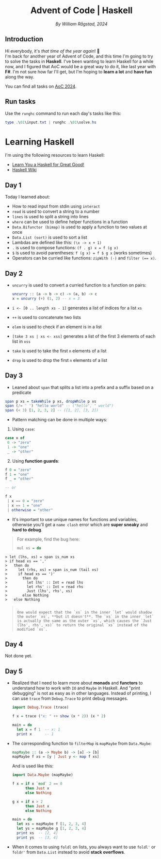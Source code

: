 <div align=center>
    <h1>Advent of Code | Haskell</h1>
    <em>By William Rågstad, 2024</em>
</div>

## Introduction

Hi everybody, it's *that time of the year again*! 🎄\
I'm back for another year of Advent of Code, and this time I'm going to try to solve the tasks in **Haskell**.
I've been wanting to learn Haskell for a while now, and I figured that AoC would be a great way to do it, like last year with **F#**.
I'm not sure how far I'll get, but I'm hoping to **learn a lot** and **have fun** along the way.

You can find all tasks on [AoC 2024](https://adventofcode.com/2024).

## Run tasks

Use the `runghc` command to run each day's tasks like this:

```powershell
type .\01\input.txt | runghc .\01\solve.hs
```

# Learning Haskell

I'm using the following resources to learn Haskell:

- [Learn You a Haskell for Great Good!](http://learnyouahaskell.com/)
- [Haskell Wiki](https://wiki.haskell.org/Haskell)
<!-- - [Haskell Programming from First Principles](http://haskellbook.com/) -->

## Day 1

Today I learned about:

- How to read input from stdin using `interact`
- `read` is used to convert a string to a number
- `lines` is used to split a string into lines
- `where` can be used to define helper functions in a function
- `Data.Bifunctor (bimap)` is used to apply a function to two values at once
- `Data.List (sort)` is used to sort a list
- Lambdas are defined like this: `(\x -> x + 1)`
- `.` is used to compose functions: `(f . g) x = f (g x)`
- `$` is used to avoid parentheses: `f (g x) = f $ g x` (works sometimes)
- Operators can be curried like functions: `zipWith (-)` and `filter (== x)`.

## Day 2

- `uncurry` is used to convert a curried function to a function on pairs:

  ```haskell
  uncurry :: (a -> b -> c) -> (a, b) -> c
  x = uncurry (+) (1, 2) -- x = 3
  ```

- `i <- [0 .. length xs - 1]` generates a list of indices for a list `xs`
- `++` is used to concatenate two lists
- `elem` is used to check if an element is in a list
- `[take 3 xs | xs <- xss]` generates a list of the first 3 elements of each list in `xss`
- `take` is used to take the first `n` elements of a list
- `drop` is used to drop the first `n` elements of a list

## Day 3

- Leaned about `span` that splits a list into a prefix and a suffix based on a predicate

```haskell
span p xs = takeWhile p xs, dropWhile p xs
span (/= ' ') "hello world" -- ("hello", " world")
span (< 3) [1, 2, 3, 2] -- ([1, 2], [3, 2])
```

- Pattern matching can be done in multiple ways:

 1. Using `case`:

  ```haskell
  case x of
   0 -> "zero"
   1 -> "one"
   _ -> "other"
  ```

 2. Using **function guards**:

  ```haskell
  f 0 = "zero"
  f 1 = "one"
  f _ = "other"

  -- or

  f x
   | x == 0 = "zero"
   | x == 1 = "one"
   | otherwise = "other"
  ```

- It's important to use unique names for functions and variables, otherwise you'll get a `name clash` error which are **super sneaky** and **hard to debug**.

 > For example, find the bug here:
 >
 > ```haskell
 > mul xs = do
    > let (lhs, xs) = span is_num xs
    > if head xs == ','
    >   then do
    >     let (rhs, xs) = span is_num (tail xs)
    >     if head xs == ')'
    >       then do
    >         let lhs' :: Int = read lhs
    >         let rhs' :: Int = read rhs
    >         Just (lhs', rhs', xs)
    >       else Nothing
    >   else Nothing
>
 > ```
 >
 > One would expect that the `xs` in the inner `let` would shadow the outer `xs`, **but it doesn't**. The `xs` in the inner `let` is actually the same as the outer `xs`, which causes the `Just (lhs', rhs', xs)` to return the original `xs` instead of the modified `xs`.

## Day 4

Not done yet.

## Day 5

- Realized that I need to learn more about **monads** and **functors** to understand how to work with `IO` and `Maybe` in Haskell. And "print debugging" is not as easy as in other languages.
Instead of printing, I can use `trace` from `Debug.Trace` to print debug messages.

  ```haskell
  import Debug.Trace (trace)

  f x = trace ("x: " ++ show (x * 2)) (x * 2)

  main = do
    let x = f 1  -- x: 1
    print x      -- 1
  ```

- The corresponding function to `filterMap` is `mapMaybe` from `Data.Maybe`:

  ```haskell
  mapMaybe :: (a -> Maybe b) -> [a] -> [b]
  mapMaybe f xs = [y | Just y <- map f xs]
  ```
  
  And is used like this:

  ```haskell
  import Data.Maybe (mapMaybe)

  f x = if x `mod` 2 == 0
        then Just x
        else Nothing

  g x = if x > 2
        then Just x
        else Nothing
  
  main = do
    let xs = mapMaybe f [1, 2, 3, 4]
    let ys = mapMaybe g [1, 2, 3, 4]
    print xs  -- [2, 4]
    print ys  -- [3, 4]
  ```

- When it comes to using `foldl` on lists, you always want to use `foldl'` or `foldr'` from `Data.List` instead to avoid **stack overflows**.
